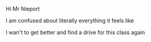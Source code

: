 Hi Mr Nieport

I am confused about literally everything it feels like

I wan't to get better and find a drive for this class again

